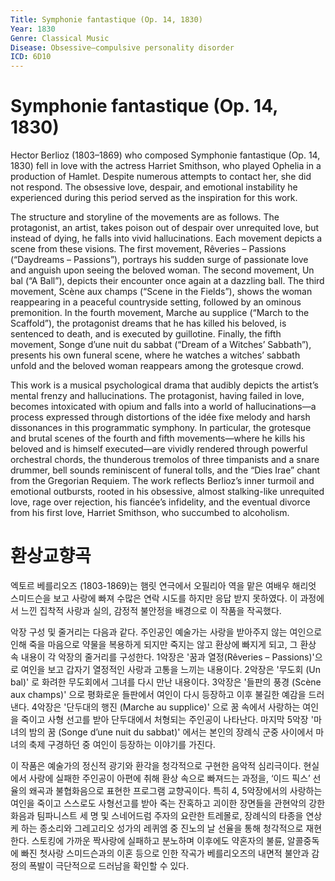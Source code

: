 ```yaml
---
Title: Symphonie fantastique (Op. 14, 1830)
Year: 1830
Genre: Classical Music
Disease: Obsessive–compulsive personality disorder
ICD: 6D10
---
```


# Symphonie fantastique (Op. 14, 1830)

Hector Berlioz (1803–1869) who composed Symphonie fantastique (Op. 14, 1830) fell in love with the actress Harriet Smithson, who played Ophelia in a production of Hamlet. Despite numerous attempts to contact her, she did not respond. The obsessive love, despair, and emotional instability he experienced during this period served as the inspiration for this work.

The structure and storyline of the movements are as follows. The protagonist, an artist, takes poison out of despair over unrequited love, but instead of dying, he falls into vivid hallucinations. Each movement depicts a scene from these visions. The first movement, Rêveries – Passions (“Daydreams – Passions”), portrays his sudden surge of passionate love and anguish upon seeing the beloved woman. The second movement, Un bal (“A Ball”), depicts their encounter once again at a dazzling ball. The third movement, Scène aux champs (“Scene in the Fields”), shows the woman reappearing in a peaceful countryside setting, followed by an ominous premonition. In the fourth movement, Marche au supplice (“March to the Scaffold”), the protagonist dreams that he has killed his beloved, is sentenced to death, and is executed by guillotine. Finally, the fifth movement, Songe d’une nuit du sabbat (“Dream of a Witches’ Sabbath”), presents his own funeral scene, where he watches a witches’ sabbath unfold and the beloved woman reappears among the grotesque crowd.

This work is a musical psychological drama that audibly depicts the artist’s mental frenzy and hallucinations. The protagonist, having failed in love, becomes intoxicated with opium and falls into a world of hallucinations—a process expressed through distortions of the idée fixe melody and harsh dissonances in this programmatic symphony. In particular, the grotesque and brutal scenes of the fourth and fifth movements—where he kills his beloved and is himself executed—are vividly rendered through powerful orchestral chords, the thunderous tremolos of three timpanists and a snare drummer, bell sounds reminiscent of funeral tolls, and the “Dies Irae” chant from the Gregorian Requiem. The work reflects Berlioz’s inner turmoil and emotional outbursts, rooted in his obsessive, almost stalking-like unrequited love, rage over rejection, his fiancée’s infidelity, and the eventual divorce from his first love, Harriet Smithson, who succumbed to alcoholism.

# 환상교향곡

엑토르 베를리오즈 (1803-1869)는 햄릿 연극에서 오필리아 역을 맡은 여배우 해리엇 스미드슨을 보고 사랑에 빠져 수많은 연락 시도를 하지만 응답 받지 못하였다. 이 과정에서 느낀 집착적 사랑과 실의, 감정적 불안정을 배경으로 이 작품을 작곡했다.

악장 구성 및 줄거리는 다음과 같다. 주인공인 예술가는 사랑을 받아주지 않는 여인으로 인해 죽을 마음으로 약물을 복용하게 되지만 죽지는 않고 환상에 빠지게 되고, 그 환상 속 내용이 각 악장의 줄거리를 구성한다. 1악장은 '꿈과 열정(Rêveries – Passions)'으로 여인을 보고 갑자기 열정적인 사랑과 고통을 느끼는 내용이다. 2악장은 '무도회 (Un bal)' 로 화려한 무도회에서 그녀를 다시 만난 내용이다. 3악장은 '들판의 풍경 (Scène aux champs)' 으로 평화로운 들판에서 여인이 다시 등장하고 이후 불길한 예감을 드러낸다. 4악장은 '단두대의 행진 (Marche au supplice)' 으로 꿈 속에서 사랑하는 여인을 죽이고 사형 선고를 받아 단두대에서 처형되는 주인공이 나타난다. 마지막 5악장 '마녀의 밤의 꿈 (Songe d’une nuit du sabbat)' 에서는 본인의 장례식 군중 사이에서 마녀의 축제 구경하던 중 여인이 등장하는 이야기를 가진다.

이 작품은 예술가의 정신적 광기와 환각을 청각적으로 구현한 음악적 심리극이다. 현실에서 사랑에 실패한 주인공이 아편에 취해 환상 속으로 빠져드는 과정을, ‘이드 픽스’ 선율의 왜곡과 불협화음으로 표현한 프로그램 교향곡이다. 특히 4, 5악장에서의 사랑하는 여인을 죽이고 스스로도 사형선고를 받아 죽는 잔혹하고 괴이한 장면들을 관현악의 강한 화음과 팀파니스트 세 명 및 스네어드럼 주자의 요란한 트레몰로, 장례식의 타종을 연상케 하는 종소리와 그레고리오 성가의 레퀴엠 중 진노의 날 선율을 통해 청각적으로 재현한다. 스토킹에 가까운 짝사랑에 실패하고 분노하며 이후에도 약혼자의 불륜, 알콜중독에 빠진 첫사랑 스미드슨과의 이혼 등으로 인한 작곡가 베를리오즈의 내면적 불안과 감정의 폭발이 극단적으로 드러남을 확인할 수 있다.

